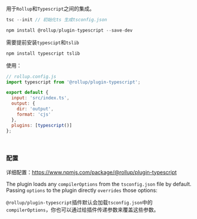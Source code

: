 用于`Rollup`和`Typescript`之间的集成。

~~~js
tsc --init // 初始化ts 生成tsconfig.json

npm install @rollup/plugin-typescript --save-dev
~~~

需要提前安装`typescipt`和`tslib`

~~~js
npm install typescript tslib
~~~

使用：
~~~js
// rollup.config.js
import typescript from '@rollup/plugin-typescript';

export default {
  input: 'src/index.ts',
  output: {
    dir: 'output',
    format: 'cjs'
  },
  plugins: [typescript()]
};
~~~

<br/>

### 配置

详细配置：https://www.npmjs.com/package/@rollup/plugin-typescript


The plugin loads any `compilerOptions` from the `tsconfig.json` file by default. Passing `options` to the plugin directly `overrides` those options:

`@rollup/plugin-typescript`插件默认会加载`tsconfig.json`中的`compilerOptions`，你也可以通过给插件传递参数来覆盖这些参数。



